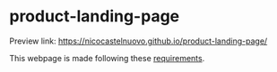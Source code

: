 # product-landing-page

Preview link: https://nicocastelnuovo.github.io/product-landing-page/

This webpage is made following these [requirements](https://www.freecodecamp.org/learn/responsive-web-design/responsive-web-design-projects/build-a-product-landing-page).
